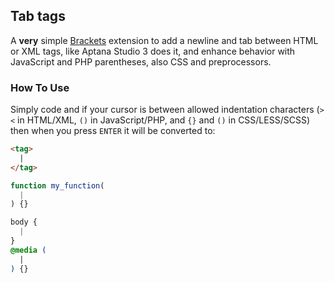 ## Tab tags

A **very** simple [Brackets](http://brackets.io) extension to add a newline and
tab between HTML or XML tags, like Aptana Studio 3 does it, and enhance behavior
with JavaScript and PHP parentheses, also CSS and preprocessors.

### How To Use

Simply code and if your cursor is between allowed indentation characters (`><`
in HTML/XML, `()` in JavaScript/PHP, and `{}` and `()` in CSS/LESS/SCSS) then
when you press `ENTER` it will be converted to:

```html
<tag>
  |
</tag>
```

```javascript
function my_function(
  |
) {}
```

```css
body {
  |
}
@media (
  |
) {}
```
